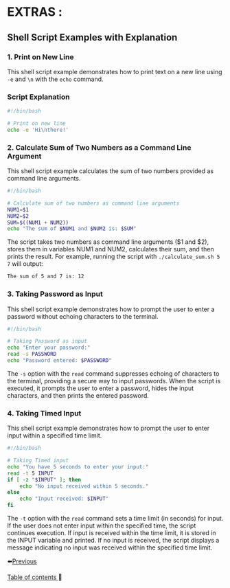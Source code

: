 # EXTRAS : 

## Shell Script Examples with Explanation

### 1. Print on New Line

This shell script example demonstrates how to print text on a new line using `-e` and `\n` with the `echo` command.

### Script Explanation

```bash
#!/bin/bash

# Print on new line
echo -e 'Hi\nthere!'
```

### 2. Calculate Sum of Two Numbers as a Command Line Argument

This shell script example calculates the sum of two numbers provided as command line arguments.
```bash
#!/bin/bash

# Calculate sum of two numbers as command line arguments
NUM1=$1
NUM2=$2
SUM=$((NUM1 + NUM2))
echo "The sum of $NUM1 and $NUM2 is: $SUM"
```
The script takes two numbers as command line arguments ($1 and $2), stores them in variables NUM1 and NUM2, calculates their sum, and then prints the result. For example, running the script with `./calculate_sum.sh 5 7` will output:
```bash
The sum of 5 and 7 is: 12
```

### 3. Taking Password as Input

This shell script example demonstrates how to prompt the user to enter a password without echoing characters to the terminal.

```bash
#!/bin/bash

# Taking Password as input
echo "Enter your password:"
read -s PASSWORD
echo "Password entered: $PASSWORD"
```

The `-s` option with the `read` command suppresses echoing of characters to the terminal, providing a secure way to input passwords. When the script is executed, it prompts the user to enter a password, hides the input characters, and then prints the entered password.

### 4. Taking Timed Input

This shell script example demonstrates how to prompt the user to enter input within a specified time limit.

```bash
#!/bin/bash

# Taking Timed input
echo "You have 5 seconds to enter your input:"
read -t 5 INPUT
if [ -z "$INPUT" ]; then
    echo "No input received within 5 seconds."
else
    echo "Input received: $INPUT"
fi
```
The `-t` option with the `read` command sets a time limit (in seconds) for input. If the user does not enter input within the specified time, the script continues execution. If input is received within the time limit, it is stored in the INPUT variable and printed. If no input is received, the script displays a message indicating no input was received within the specified time limit.



⬅️[Previous](../Chapter4/4.md)

[Table of contents ](../../table_of_contents.md)🚀 
